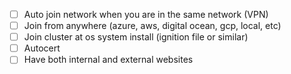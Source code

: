 - [ ] Auto join network when you are in the same network (VPN)
- [ ] Join from anywhere (azure, aws, digital ocean, gcp, local, etc)
- [ ] Join cluster at os system install (ignition file or similar)
- [ ] Autocert
- [ ] Have both internal and external websites
